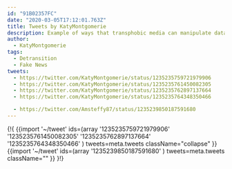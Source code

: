 ```yaml
---
id: "91B02357FC"
date: "2020-03-05T17:12:01.763Z"
title: Tweets by KatyMontgomerie
description: Example of ways that transphobic media can manipulate data nefariously.
author:
  - KatyMontgomerie
tags:
  - Detransition
  - Fake News
tweets:
  - https://twitter.com/KatyMontgomerie/status/1235235759721979906
  - https://twitter.com/KatyMontgomerie/status/1235235761450082305
  - https://twitter.com/KatyMontgomerie/status/1235235762897137664
  - https://twitter.com/KatyMontgomerie/status/1235235764348350466

  - https://twitter.com/Amsteffy87/status/1235239850187591680
---
```

{!{
  {{import '~/tweet' ids=(array
    '1235235759721979906'
    '1235235761450082305'
    '1235235762897137664'
    '1235235764348350466'
  ) tweets=meta.tweets className="collapse" }}
  {{import '~/tweet' ids=(array
    '1235239850187591680'
  ) tweets=meta.tweets className="" }}
}!}

